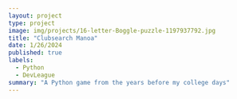```yaml
---
layout: project
type: project
image: img/projects/16-letter-Boggle-puzzle-1197937792.jpg
title: "Clubsearch Manoa"
date: 1/26/2024
published: true
labels:
  - Python
  - DevLeague
summary: "A Python game from the years before my college days"
---
```


